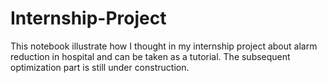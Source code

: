 # Internship-Project
This notebook illustrate how I thought in my internship project about alarm reduction in hospital and can be taken as a tutorial. The subsequent optimization part is still under construction.
